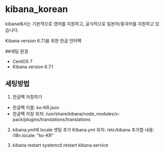 # kibana_korean

kibana에서는 기본적으로 영어를 지원하고, 공식적으로 일본어/중국어를 지원하고 있습니다.

Kibana version 6.7.1을 위한 한글 언어팩

##세팅 환경
* CentOS 7
* Kibana version 6.7.1

## 세팅방법
1) 한글팩 저장하기
* 한글팩 이름: ko-KR.json
* 한글팩 저장 위치: /usr/share/kibana/node_modules/x-pack/plugins/translations/translations

2) kibana.yml에 locale 셋팅 추가
Kibana.yml 위치: /etc/kibana
추가할 내용: i18n.locale: "ko-KR"

3) kibana restart
systemctl restart kibana.service
